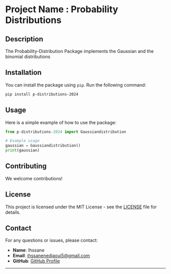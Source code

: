 
# Project Name : Probability Distributions


## Description

The Probability-Distribution Package implements the Gaussian and the binomial distributions



## Installation

You can install the package using `pip`. Run the following command:

```bash
pip install p-distributions-2024
```

## Usage

Here is a simple example of how to use the package:

```python
from p-distributions-2024 import Gaussiandistribution

# Example usage
gaussian = Gaussiandistribution()
print(gaussian)
```


## Contributing

We welcome contributions!

## License

This project is licensed under the MIT License - see the [LICENSE](licence.txt) file for details.

## Contact

For any questions or issues, please contact:

- **Name**: Ihssane
- **Email**: ihssanenedjaoui5@gmail.com
- **GitHub**: [GitHub Profile](https://github.com/Ihssane5)

---
